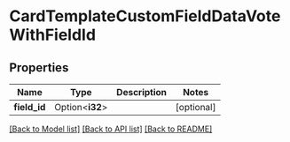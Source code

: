 # CardTemplateCustomFieldDataVoteWithFieldId

## Properties

Name | Type | Description | Notes
------------ | ------------- | ------------- | -------------
**field_id** | Option<**i32**> |  | [optional]

[[Back to Model list]](../README.md#documentation-for-models) [[Back to API list]](../README.md#documentation-for-api-endpoints) [[Back to README]](../README.md)


